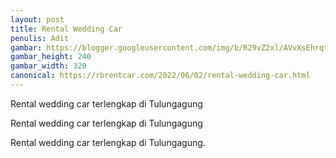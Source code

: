 ```yaml
---
layout: post
title: Rental Wedding Car
penulis: Adit
gambar: https://blogger.googleusercontent.com/img/b/R29vZ2xl/AVvXsEhrqtpjpbtqgO7-X3jq9rsQLtq29zm6bpnLhjcCxUJ7lyujs-jkhzAveo7s9r2S-4mSzMDtU0yVo_V0EdQFzDEvnZPmyolziCSkkX6arwsOyK4jGkOmDp_IEpCleeX_FINQQdzJN7jtkSXfCejvlLPT_ZNps7weGDk6SVJ_Svm0_2S-cFzaFsgpnlBL/s320/IMG_20180308_115045.jpg
gambar_height: 240
gambar_width: 320
canonical: https://rbrentcar.com/2022/06/02/rental-wedding-car.html
---
```

<p>Rental wedding car terlengkap di Tulungagung</p>

<div class="post-content">
	<div class="amp-wp-article-content">
<div class="wp-image  size-full wp-image-1141 aligncenter">
	<amp-img
		layout='responsive' 
		height="240" 
		width="320" 
		src="https://blogger.googleusercontent.com/img/b/R29vZ2xl/AVvXsEhrqtpjpbtqgO7-X3jq9rsQLtq29zm6bpnLhjcCxUJ7lyujs-jkhzAveo7s9r2S-4mSzMDtU0yVo_V0EdQFzDEvnZPmyolziCSkkX6arwsOyK4jGkOmDp_IEpCleeX_FINQQdzJN7jtkSXfCejvlLPT_ZNps7weGDk6SVJ_Svm0_2S-cFzaFsgpnlBL/s320/IMG_20180308_115045.jpg">
	</amp-img>
</div>

<p>
<em></em>
</p>

<p></p>
<p>Rental wedding car terlengkap di Tulungagung</p>

<div>
<p>Rental wedding car terlengkap di Tulungagung.</p>
<p></p>
</div>
